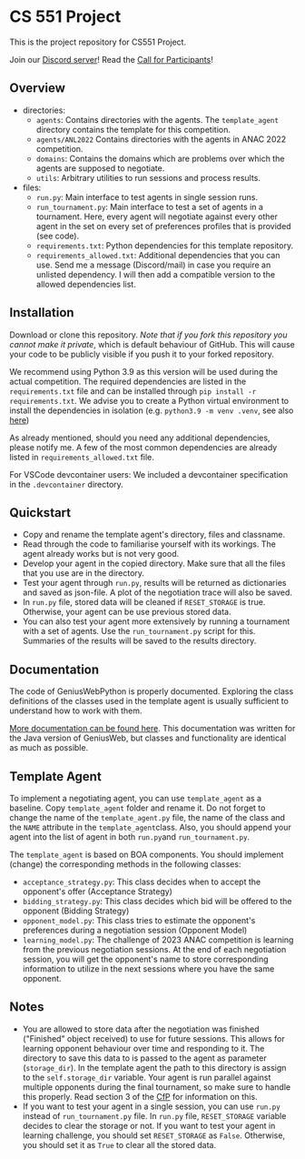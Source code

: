 # CS 551 Project

This is the project repository for CS551 Project.

Join our [Discord server](https://discord.gg/qvXK3DJTuz)!
Read the [Call for Participants](docs/Automated_Negotiation_League_2023.pdf)!

## Overview
- directories:
    - `agents`: Contains directories with the agents. The `template_agent` directory contains the template for this competition.
    - `agents/ANL2022` Contains directories with the agents in ANAC 2022 competition.
    - `domains`: Contains the domains which are problems over which the agents are supposed to negotiate.
    - `utils`: Arbitrary utilities to run sessions and process results.
- files:
    - `run.py`: Main interface to test agents in single session runs.
    - `run_tournament.py`: Main interface to test a set of agents in a tournament. Here, every agent will negotiate against every other agent in the set on every set of preferences profiles that is provided (see code).
    - `requirements.txt`: Python dependencies for this template repository.
    - `requirements_allowed.txt`: Additional dependencies that you can use. Send me a message (Discord/mail) in case you require an unlisted dependency. I will then add a compatible version to the allowed dependencies list.

## Installation
Download or clone this repository. *Note that if you fork this repository you cannot make it private*, which is default behaviour of GitHub. This will cause your code to be publicly visible if you push it to your forked repository.

We recommend using Python 3.9 as this version will be used during the actual competition. The required dependencies are listed in the `requirements.txt` file and can be installed through `pip install -r requirements.txt`. We advise you to create a Python virtual environment to install the dependencies in isolation (e.g. `python3.9 -m venv .venv`, see also [here](https://packaging.python.org/en/latest/guides/installing-using-pip-and-virtual-environments/#creating-a-virtual-environment))

As already mentioned, should you need any additional dependencies, please notify me. A few of the most common dependencies are already listed in `requirements_allowed.txt` file. 

For VSCode devcontainer users: We included a devcontainer specification in the `.devcontainer` directory.

## Quickstart
- Copy and rename the template agent's directory, files and classname.
- Read through the code to familiarise yourself with its workings. The agent already works but is not very good.
- Develop your agent in the copied directory. Make sure that all the files that you use are in the directory.
- Test your agent through `run.py`, results will be returned as dictionaries and saved as json-file. A plot of the negotiation trace will also be saved.
- In `run.py` file, stored data will be cleaned if `RESET_STORAGE` is true. Otherwise, your agent can be use previous stored data.
- You can also test your agent more extensively by running a tournament with a set of agents. Use the `run_tournament.py` script for this. Summaries of the results will be saved to the results directory.

## Documentation
The code of GeniusWebPython is properly documented. Exploring the class definitions of the classes used in the template agent is usually sufficient to understand how to work with them.

[More documentation can be found here](https://tracinsy.ewi.tudelft.nl/pubtrac/GeniusWebPython/wiki/WikiStart). This documentation was written for the Java version of GeniusWeb, but classes and functionality are identical as much as possible.


## Template Agent
To implement a negotiating agent, you can use `template_agent` as a baseline. Copy `template_agent` folder and rename it. Do not forget to change the name of the `template_agent.py` file, the name of the class and the `NAME` attribute in the `template_agent`class. Also, you should append your agent into the list of agent in both `run.py`and `run_tournament.py`. 

The `template_agent` is based on BOA components. You should implement (change) the corresponding methods in the following classes:

- `acceptance_strategy.py`: This class decides when to accept the opponent's offer (Acceptance Strategy)
- `bidding_strategy.py`: This class decides which bid will be offered to the opponent (Bidding Strategy)
- `opponent_model.py`: This class tries to estimate the opponent's preferences during a negotiation session (Opponent Model)
- `learning_model.py`: The challenge of 2023 ANAC competition is learning from the previous negotiation sessions. At the end of each negotiation session, you will get the opponent's name to store corresponding information to utilize in the next sessions where you have the same opponent.

## Notes
- You are allowed to store data after the negotiation was finished ("Finished" object received) to use for future sessions. This allows for learning opponent behaviour over time and responding to it. The directory to save this data to is passed to the agent as parameter (`storage_dir`). In the template agent the path to this directory is assign to the `self.storage_dir` variable. Your agent is run parallel against multiple opponents during the final tournament, so make sure to handle this properly. Read section 3 of the [CfP](docs/ANL_2022_CfP.pdf) for information on this.
- If you want to test your agent in a single session, you can use `run.py` instead of `run_tournament.py` file. In `run.py` file, `RESET_STORAGE` variable decides to clear the storage or not. If you want to test your agent in learning challenge, you should set `RESET_STORAGE` as `False`. Otherwise, you should set it as `True` to clear all the stored data.
